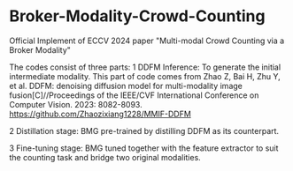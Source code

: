 # Broker-Modality-Crowd-Counting
Official Implement of ECCV 2024 paper "Multi-modal Crowd Counting via a Broker Modality"

The codes consist of three parts:
1 DDFM Inference: To generate the initial intermediate modality. This part of code comes from 
Zhao Z, Bai H, Zhu Y, et al. DDFM: denoising diffusion model for multi-modality image fusion[C]//Proceedings of the IEEE/CVF International Conference on Computer Vision. 2023: 8082-8093.
https://github.com/Zhaozixiang1228/MMIF-DDFM

2 Distillation stage: BMG pre-trained by distilling DDFM as its counterpart.

3 Fine-tuning stage: BMG tuned together with the feature extractor to suit the counting task and bridge two original modalities.
